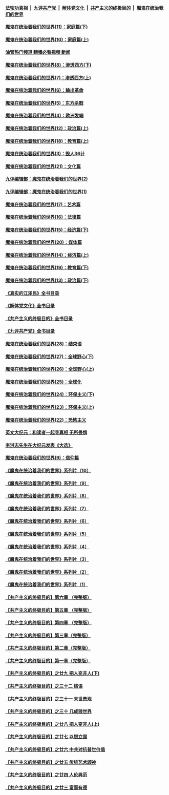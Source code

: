 ####  [法轮功真相](../../../../basic/blob/master/README.md?t=11250831) &nbsp;|&nbsp; [九评共产党](../../../../9ping.md/blob/master/README.md?t=11250831) &nbsp;|&nbsp; [解体党文化](../../../../jtdwh.md/blob/master/README.md?t=11250831)  &nbsp;|&nbsp; [共产主义的终极目的](../../../../gczydzjmd.md/blob/master/README.md?t=11250831) &nbsp;|&nbsp; [魔鬼在统治我们的世界](../../../../mgztzwmdsj.md/blob/master/README.md?t=11250831) 

#### [魔鬼在统治着我们的世界(11)：家庭篇(下)](../pages/nsc422/n10440961.md?t=11250831) 

#### [魔鬼在统治着我们的世界(10)：家庭篇(上)](../pages/nsc422/n10435448.md?t=11250831) 

#### [油管热门频道 翻墙必看视频 新闻](http://129.146.143.75:81/youtube.html?11250831)

#### [魔鬼在统治着我们的世界(8)：渗透西方(下)](../pages/nsc422/n10429603.md?t=11250831) 

#### [魔鬼在统治着我们的世界(7)：渗透西方(上)](../pages/nsc422/n10426013.md?t=11250831) 

#### [魔鬼在统治着我们的世界(6)：输出革命](../pages/nsc422/n10421536.md?t=11250831) 

#### [魔鬼在统治着我们的世界(5)：东方杀戮](../pages/nsc422/n10417707.md?t=11250831) 

#### [魔鬼在统治着我们的世界(4)：欧洲发端](../pages/nsc422/n10414890.md?t=11250831) 

#### [魔鬼在统治着我们的世界(12)：政治篇(上)](../pages/nsc422/n10444576.md?t=11250831) 

#### [魔鬼在统治着我们的世界(18)：教育篇(上)](../pages/nsc422/n10526970.md?t=11250831) 

#### [魔鬼在统治着我们的世界(3)：毁人36计](../pages/nsc422/n10411583.md?t=11250831) 

#### [魔鬼在统治着我们的世界(21)：文化篇](../pages/nsc422/n10597706.md?t=11250831) 

#### [九评编辑部：魔鬼在统治着我们的世界(2)](../pages/nsc422/n10410036.md?t=11250831) 

#### [九评编辑部：魔鬼在统治着我们的世界(1)](../pages/nsc422/n10406825.md?t=11250831) 

#### [魔鬼在统治着我们的世界(17)：艺术篇](../pages/nsc422/n10499093.md?t=11250831) 

#### [魔鬼在统治着我们的世界(16)：法律篇](../pages/nsc422/n10485969.md?t=11250831) 

#### [魔鬼在统治着我们的世界(15)：经济篇(下)](../pages/nsc422/n10469975.md?t=11250831) 

#### [魔鬼在统治着我们的世界(20)：媒体篇](../pages/nsc422/n10586579.md?t=11250831) 

#### [魔鬼在统治着我们的世界(14)：经济篇(上)](../pages/nsc422/n10457370.md?t=11250831) 

#### [魔鬼在统治着我们的世界(19)：教育篇(下)](../pages/nsc422/n10564808.md?t=11250831) 

#### [魔鬼在统治着我们的世界(13)：政治篇(下)](../pages/nsc422/n10448270.md?t=11250831) 

#### [《真实的江泽民》全书目录](../pages/nsc422/n13721399.md?t=11250831) 

#### [《解体党文化》全书目录](../pages/nsc422/n13721157.md?t=11250831) 

#### [《共产主义的终极目的》全书目录](../pages/nsc422/n13721048.md?t=11250831) 

#### [《九评共产党》全书目录](../pages/nsc422/n13708085.md?t=11250831) 

#### [魔鬼在统治着我们的世界(28)：结束语](../pages/nsc422/n10936246.md?t=11250831) 

#### [魔鬼在统治着我们的世界(27)：全球野心(下)](../pages/nsc422/n10928319.md?t=11250831) 

#### [魔鬼在统治着我们的世界(26)：全球野心(上)](../pages/nsc422/n10900318.md?t=11250831) 

#### [魔鬼在统治着我们的世界(25)：全球化](../pages/nsc422/n10788205.md?t=11250831) 

#### [魔鬼在统治着我们的世界(24)：环保主义(下)](../pages/nsc422/n10695307.md?t=11250831) 

#### [魔鬼在统治着我们的世界(23)：环保主义(上)](../pages/nsc422/n10688613.md?t=11250831) 

#### [魔鬼在统治着我们的世界(22)：恐怖主义](../pages/nsc422/n10614727.md?t=11250831) 

#### [英文大纪元：和读者一起寻真相 无所畏惧](../pages/nsc422/n12542027.md?t=11250831) 

#### [李洪志先生在大纪元发表《大选》](../pages/nsc422/n12534746.md?t=11250831) 

#### [魔鬼在统治着我们的世界(9)：信仰篇](../pages/nsc422/n10432159.md?t=11250831) 

#### [《魔鬼在统治着我们的世界》系列片（10）](../pages/nsc422/n12292670.md?t=11250831) 

#### [《魔鬼在统治着我们的世界》系列片（9）](../pages/nsc422/n12290859.md?t=11250831) 

#### [《魔鬼在统治着我们的世界》系列片（8）](../pages/nsc422/n12287445.md?t=11250831) 

#### [《魔鬼在统治着我们的世界》系列片（7）](../pages/nsc422/n12283425.md?t=11250831) 

#### [《魔鬼在统治着我们的世界》系列片（6）](../pages/nsc422/n12282314.md?t=11250831) 

#### [《魔鬼在统治着我们的世界》系列片（5）](../pages/nsc422/n12281419.md?t=11250831) 

#### [《魔鬼在统治着我们的世界》系列片（4）](../pages/nsc422/n12274024.md?t=11250831) 

#### [《魔鬼在统治着我们的世界》系列片（3）](../pages/nsc422/n12271322.md?t=11250831) 

#### [《魔鬼在统治着我们的世界》系列片（2）](../pages/nsc422/n12269049.md?t=11250831) 

#### [《魔鬼在统治着我们的世界》系列片（1）](../pages/nsc422/n12267575.md?t=11250831) 

#### [【共产主义的终极目的】第六章 （完整版）](../pages/nsc422/n11428913.md?t=11250831) 

#### [【共产主义的终极目的】第五章 （完整版）](../pages/nsc422/n11428912.md?t=11250831) 

#### [【共产主义的终极目的】第四章 （完整版）](../pages/nsc422/n11428907.md?t=11250831) 

#### [【共产主义的终极目的】第三章（完整版）](../pages/nsc422/n11428848.md?t=11250831) 

#### [【共产主义的终极目的】第二章（完整版）](../pages/nsc422/n11428831.md?t=11250831) 

#### [【共产主义的终极目的】第一章（完整版）](../pages/nsc422/n11417651.md?t=11250831) 

#### [【共产主义的终极目的】之廿九 把人变非人(下)](../pages/nsc422/n11344140.md?t=11250831) 

#### [【共产主义的终极目的】之三十二 结语](../pages/nsc422/n11360535.md?t=11250831) 

#### [【共产主义的终极目的】之三十一 末世景观](../pages/nsc422/n11351129.md?t=11250831) 

#### [【共产主义的终极目的】之三十 几成狼世界](../pages/nsc422/n11348280.md?t=11250831) 

#### [【共产主义的终极目的】之廿八 把人变非人(上)](../pages/nsc422/n11340492.md?t=11250831) 

#### [【共产主义的终极目的】之廿七 以恨立国](../pages/nsc422/n11336944.md?t=11250831) 

#### [【共产主义的终极目的】之廿六 中共对抗普世价值](../pages/nsc422/n11324785.md?t=11250831) 

#### [【共产主义的终极目的】之廿五 传统艺术颂神](../pages/nsc422/n11296396.md?t=11250831) 

#### [【共产主义的终极目的】之廿四 人伦典范](../pages/nsc422/n11296397.md?t=11250831) 

#### [【共产主义的终极目的】之廿三 富而有德](../pages/nsc422/n11283598.md?t=11250831) 

<img src='http://gfw-breaker.win/goodnews/indexes/nsc422.md' width='0px' height='0px'/>
